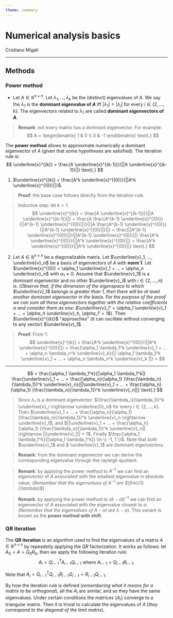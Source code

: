 ```yaml
---
theme: summary
---
```

# Numerical analysis basics

<div class="author">

Cristiano Migali

</div>

---

## Methods

### Power method

- Let $A \in \mathbb{R}^{n \times n}$. Let $\lambda_1, ..., \lambda_k$ be the (distinct) eigenvalues of $A$. We say the $\lambda_1$ is the **dominant eigenvalue of $A$** iff $|\lambda_1| > |\lambda_i|$ for every $i \in \{ 2, ..., k \}$.
The eigenvectors related to $\lambda_1$ are called **dominant eigenvectors of $A$**.

> **Remark**: not every matrix has a dominant eigenvector. For example:
$$
A = \begin{bmatrix}
1 & 0 \\
0 & -1
\end{bmatrix} \text{.}
$$

The **power method** allows to approximate numerically a dominant eigenvector of $A$ (given that some hypotheses are satisfied). The iteration rule is:
$$
\underline{x}^{(k)} = \frac{A \underline{x}^{(k-1)}}{||A \underline{x}^{(k-1)}||} \text{.}
$$

1. $\underline{x}^{(k)} = \frac{A^k \underline{x}^{(0)}}{||A^k \underline{x}^{(0)}||}$.

> **Proof**: the base case follows directly from the iteration rule.

> Inductive step: let $k > 1$.
$$
\underline{x}^{(k)} = \frac{A \underline{x}^{(k-1)}}{||A \underline{x}^{(k-1)}||} = \frac{A \frac{A^{k-1} \underline{x}^{(0)}}{||A^{k-1} \underline{x}^{(0)}||}}{||A \frac{A^{k-1} \underline{x}^{(0)}}{||A^{k-1} \underline{x}^{(0)}||}||} = \frac{||A^{k-1} \underline{x}^{(0)}||}{||A^{k-1} \underline{x}^{(0)}||} \frac{A^k \underline{x}^{(0)}}{||A^k \underline{x}^{(0)}||} = \frac{A^k \underline{x}^{(0)}}{||A^k \underline{x}^{(0)}||} \text{.}
$$

2. Let $A \in \mathbb{R}^{n \times n}$ be a diagonalizable matrix. Let $\underline{v}_1, ..., \underline{v}_n$ be a basis of eigenvectors of $A$ with **norm 1**. Let $\underline{x}^{(0)} = \alpha_1 \underline{v}_1 + ... + \alpha_n \underline{v}_n$ with $\alpha_1 \neq 0$. Assume that $\underline{v}_1$ is a dominant eigenvector and no other $\underline{v}_i$ with $i \in \{ 2, ..., n \}$ is. (_Observe that, if the dimension of the eigenspace to which $\underline{v}_1$ belongs is greater than 1, then there will be at least another dominant eigenvector in the basis. For the purpose of the proof we can sum all these eigenvectors together with the relative coefficients $\alpha$ and consider them as one: $\underline{v}_1' = \alpha_1 \underline{v}_1 + ... + \alpha_h \underline{v}_h, \alpha_1' = 1$_).
Then $\underline{x}^{(k)}$ "approaches" (it can oscillate without converging to any vector) $\underline{v}_1$.

> **Proof**: From 1:
$$
\underline{x}^{(k)} = \frac{A^k \underline{x}^{(0)}}{||A^k \underline{x}^{(0)}||} = \frac{\alpha_1 \lambda_1^k \underline{v}_1 + ... + \alpha_n \lambda_n^k \underline{v}_k}{|| \alpha_1 \lambda_1^k \underline{v}_1 + ... + \alpha_n \lambda_n^k \underline{v}_k ||} =
$$

---

$$
= \frac{\alpha_1 \lambda_1^k}{|\alpha_1 \lambda_1^k|} \frac{\underline{v}_1 + ... + \frac{\alpha_n}{\alpha_1} (\frac{\lambda_n}{\lambda_1})^k \underline{v}_n}{||\underline{v}_1 + ... + \frac{\alpha_n}{\alpha_1} (\frac{\lambda_n}{\lambda_1})^k \underline{v}_n||} \text{.}
$$

> Since $\lambda_1$ is a dominant eigenvector: $(\frac{\lambda_i}{\lambda_1})^k \underline{v}_i \rightarrow \underline{0}_n$ for every $i \in \{ 2, ..., k \}$.
Then $\underline{v}_1 + ... + \frac{\alpha_n}{\alpha_1} (\frac{\lambda_n}{\lambda_1})^k \underline{v}_n \rightarrow \underline{v}_1$, and $||\underline{v}_1 + ... + \frac{\alpha_n}{\alpha_1} (\frac{\lambda_n}{\lambda_1})^k \underline{v}_n|| \rightarrow ||\underline{v}_1|| = 1$.
Finally $\frac{\alpha_1 \lambda_1^k}{|\alpha_1 \lambda_1^k|} \in \{ -1, 1 \}$. Note that both $\underline{v}_1$ and $-\underline{v}_1$ are dominant eigenvectors.

> **Remark**: from the dominant eigenvector we can derive the corresponding eigenvalue through the rayleigh quotient.

> **Remark**: by applying the power method to $A^{-1}$ we can find an eigenvector of $A$ associated with the smallest eigenvalue in absolute value. (_Remember that the eigenvalues of $A^{-1}$ are $\frac{1}{\lambda}$_).

> **Remark**: by applying the power method to $(A - \alpha I)^{-1}$ we can find an eigenvector of $A$ associated with the eigenvalue closest to $\alpha$. (_Remember that the eigenvalues of $A - \alpha I$ are $\lambda - \alpha$_). This variant is known as the **power method with shift**.

### QR iteration

The **QR iteration** is an algorithm used to find the eigenvalues of a matrix $A \in \mathbb{R}^{n \times n}$ by repeadetly applying the QR factorization. It works as follows:
let $A_0 = A = Q_0 R_0$, then we apply the following iteration rule:
$$
A_i = Q_{i-1}^T A_{i-1} Q_{i-1} \text{ where } A_{i-1} = Q_{i-1}R_{i-1} \text{.}
$$

Note that $A_i = Q_{i-1}^T Q_{i-1} R_{i-1} Q_{i-1} = R_{i-1} Q_{i-1}$.

By how the iteration rule is defined (_remembering what it means for a matrix to be orthogonal_), all the $A_i$ are similar, and so they have the same eigenvalues.
Under certain conditions the matrices $\{ A_i \}$ converge to a triangular matrix. Then it is trivial to calculate the eigenvalues of $A$ (_they correspond to the diagonal of the limit matrix_).
